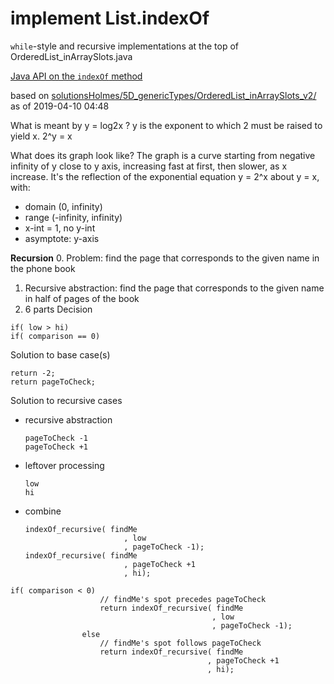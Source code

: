 # implement List.indexOf

`while`-style and recursive implementations at the top of
OrderedList_inArraySlots.java

[Java API on the `indexOf` method](https://docs.oracle.com/javase/10/docs/api/java/util/List.html#indexOf(java.lang.Object))

based on [solutionsHolmes/5D_genericTypes/OrderedList_inArraySlots_v2/](https://github.com/stuyvesant-cs/solutionsHolmes/tree/master/5D_genericTypes/OrderedList_inArraySlots_v2)
as of 2019-04-10 04:48

What is meant by y = log2x ?
y is the exponent to which 2 must be raised to yield x. 2^y = x

What does its graph look like?
The graph is a curve starting from negative infinity of y close to y axis, increasing fast at first, then slower, as x increase. It's the reflection of the exponential equation y = 2^x about y = x, with: 
- domain (0, infinity)
- range (-infinity, infinity)
- x-int = 1, no y-int
- asymptote: y-axis

**Recursion**
0. Problem: find the page that corresponds to the given name in the phone book
1. Recursive abstraction: find the page that corresponds to the given name in half of pages of the book 
2. 6 parts
Decision
```
if( low > hi)
if( comparison == 0)   
```
Solution to base case(s)
```
return -2;
return pageToCheck;
```
Solution to recursive cases
- recursive abstraction 
	```
	pageToCheck -1
	pageToCheck +1
	```
- leftover processing
	```
	low
	hi
	```
- combine
	```
	indexOf_recursive( findMe
                          , low
                          , pageToCheck -1);
	indexOf_recursive( findMe
                          , pageToCheck +1
                          , hi);
	```
```
if( comparison < 0)
                    // findMe's spot precedes pageToCheck
                    return indexOf_recursive( findMe
                                             , low
                                             , pageToCheck -1);
                else
                    // findMe's spot follows pageToCheck
                    return indexOf_recursive( findMe
                                            , pageToCheck +1
                                            , hi);
```


